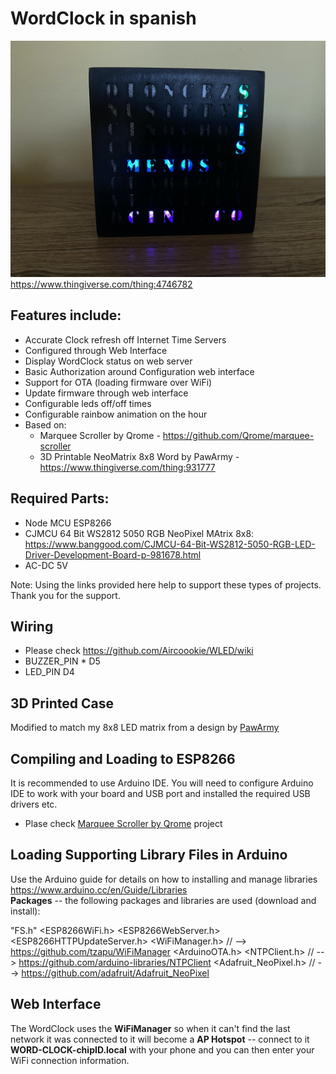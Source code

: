 # WordClock in spanish

![](img.jpg)
https://www.thingiverse.com/thing:4746782

## Features include:
* Accurate Clock refresh off Internet Time Servers
* Configured through Web Interface
* Display WordClock status on web server
* Basic Authorization around Configuration web interface
* Support for OTA (loading firmware over WiFi)
* Update firmware through web interface
* Configurable leds off/off times
* Configurable rainbow animation on the hour
* Based on:
  * Marquee Scroller by Qrome - https://github.com/Qrome/marquee-scroller 
  * 3D Printable NeoMatrix 8x8 Word by PawArmy - https://www.thingiverse.com/thing:931777

## Required Parts:
* Node MCU ESP8266
* CJMCU 64 Bit WS2812 5050 RGB NeoPixel MAtrix 8x8: https://www.banggood.com/CJMCU-64-Bit-WS2812-5050-RGB-LED-Driver-Development-Board-p-981678.html
* AC-DC 5V

Note: Using the links provided here help to support these types of projects. Thank you for the support.  

## Wiring 
* Please check https://github.com/Aircoookie/WLED/wiki 
* BUZZER_PIN *  D5
* LED_PIN     D4

## 3D Printed Case
Modified to match my 8x8 LED matrix from a design by [PawArmy](https://www.thingiverse.com/thing:931777)

## Compiling and Loading to ESP8266
It is recommended to use Arduino IDE.  You will need to configure Arduino IDE to work with your board and USB port and installed the required USB drivers etc.  
* Plase check [Marquee Scroller by Qrome](https://github.com/Qrome/marquee-scroller) project

## Loading Supporting Library Files in Arduino
Use the Arduino guide for details on how to installing and manage libraries https://www.arduino.cc/en/Guide/Libraries  
**Packages** -- the following packages and libraries are used (download and install):  

"FS.h"
<ESP8266WiFi.h>
<ESP8266WebServer.h>
<ESP8266HTTPUpdateServer.h>
<WiFiManager.h> // --> https://github.com/tzapu/WiFiManager
<ArduinoOTA.h>
<NTPClient.h> // --> https://github.com/arduino-libraries/NTPClient
<Adafruit_NeoPixel.h> // --> https://github.com/adafruit/Adafruit_NeoPixel

## Web Interface
The WordClock uses the **WiFiManager** so when it can't find the last network it was connected to 
it will become a **AP Hotspot** -- connect to it **WORD-CLOCK-chipID.local** with your phone and you can then enter your WiFi connection information.
